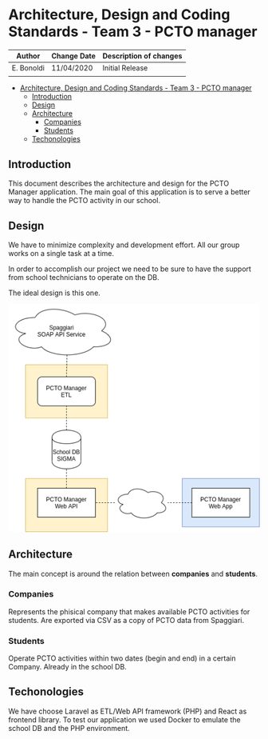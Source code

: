#  Architecture, Design and Coding Standards - Team 3 - PCTO manager

| **Author** | **Change Date** | **Description of changes** |
| ---------- | --------------- | -------------------------- |
| E. Bonoldi | 11/04/2020      | Initial Release            |
|            |                 |                            |

- [Architecture, Design and Coding Standards - Team 3 - PCTO manager](#architecture-design-and-coding-standards---team-3---pcto-manager)
  - [Introduction](#introduction)
  - [Design](#design)
  - [Architecture](#architecture)
    - [Companies](#companies)
    - [Students](#students)
  - [Techonologies](#techonologies)

## Introduction

This document describes the architecture and design for the PCTO Manager application.
The main goal of this application is to serve a better way to handle the PCTO activity in our school.

## Design  

We have to minimize complexity and development effort.
All our group works on a single task at a time.  

In order to accomplish our project we need to be sure to have the support from school technicians to operate on the DB.

The ideal design is this one.

![PCTO Manager Architecture](./assets/PCTOManager_architecture.png "PCTO Manager Architecture")

## Architecture

The main concept is around the relation between **companies** and **students**.

### Companies 

Represents the phisical company that makes available PCTO activities for students.
Are exported via CSV as a copy of PCTO data from Spaggiari. 

### Students 

Operate PCTO activities within two dates (begin and end) in a certain Company.
Already in the school DB. 

## Techonologies

We have choose Laravel as ETL/Web API framework (PHP) and React as frontend library.
To test our application we used Docker to emulate the school DB and the PHP environment.